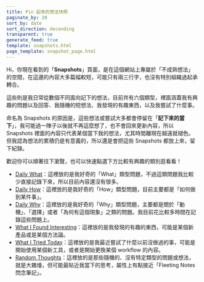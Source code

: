 ```yaml
---
title: Pin 起來的想法快照
paginate_by: 20
sort_by: date
sort_direction: decending
transparent: true
generate_feed: true
template: snapshots.html
page_template: snapshot_page.html
---
```


Hi，你現在看到的「**Snapshots**」頁面，是在這個網站上專屬於「不成熟想法」的空間，在這邊的內容大多篇幅較短，可能只有兩三行字，也沒有特別組織過起承轉合。

這些則是我日常從數個不同面向記下的想法，目前共有六個類型，裡面涵蓋我有興趣的問題以及回答、我隨機的短想法、我發現的有趣東西，以及我嘗試了什麼事。

命名為 Snapshots 的原因是，這些想法或嘗試大多都會停留在「**記下來的當下**」，我可能過一陣子以後就不再這麼想了，也不會回來更新內容，所以 Snapshots 裡面的內容只代表某個當下我的想法，尤其時間離現在越遠就褪色。但我認為想法的累積仍是有意義的，所以還是會把這些 Snapshots 都放上來，留下紀錄。

歡迎你可以順著往下瀏覽，也可以快速點選下方比較有興趣的類別逛看看！

- [Daily What](/kinds/daily-what)：這裡放的是我好奇的「What」類型問題，不過這類問題我比較少直接記錄下來，所以目前內容還沒有很多。
- [Daily How](/kinds/daily-how)：這裡放的是我好奇的「How」類型問題，目前主要都是「如何做到某件事」。
- [Daily Why](/kinds/daily-why)：這裡放的是我好奇的「Why」類型問題，主要都是關於「動機」、「選擇」或者「為何有這個現象」之類的問題。我目前花比較多時間在記錄這些問題上。
- [What I Found Interesting](/kinds/what-i-found-interesting/)：這裡放的是我發現的有趣的東西，可能是某個新產品或是某個方法論。
- [What I Tried Today](/kinds/what-i-tried-today/)：這裡放的是我最近嘗試了什麼以前沒做過的事，可能是開始使用某個新工具，或者是開始更換某個 workflow 的內容。
- [Random Thoughts](/kinds/random-thoughts/)：這裡放的是那些隨機的、沒有特定類型的問題或想法，就是大雜燴，但可能最貼近我當下的思考，屬性上有點接近「Fleeting Notes 閃念筆記」。

